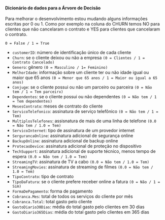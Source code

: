 #### Dicionário de dados para a Árvore de Decisão
Para melhorar o desenvolvimento estou mudando alguns informações escritas por 0 ou 1. Como por exemplo na coluna do CHURN temos NO para clientes que não cancelaram o contrato e YES para clientes que cancelaram o contrato.

`0 = False / 1 = True`

* `customerID`: número de identificação único de cada cliente
* `Churn`: se o cliente deixou ou não a empresa `(0 = Clientes / 1 = Contrato Cancelado)`
* `Genero`: gênero `(0 = Masculino / 1= Feminino)` 
* `MelhorIdade`: informação sobre um cliente ter ou não idade igual ou maior que 65 anos `(0 = Menor que 65 anos / 1 = Maior ou igual a 65 anos)` 
* `Conjuge`:  se o cliente possui ou não um parceiro ou parceira `(0 = Não tem / 1 = Tem parceirx)`
* `Dependentes`: se o cliente possui ou não dependentes `(0 = Não tem / 1 = Tem dependentes)`
* `MesesContrato`:  meses de contrato do cliente
* `ServicoTelefonico`: assinatura de serviço telefônico `(0 = Não tem / 1 = Tem)`
* `MultiplosTelefones`: assisnatura de mais de uma linha de telefone `(0.0 = Não tem / 1.0 = Tem)`
* `ServicoInternet`: tipo de assinatura de um provedor internet 
* `SergurancaOnline`: assinatura adicional de segurança online 
* `BackupOnline`: assinatura adicional de backup online 
* `ProtecaoDevice`: assinatura adicional de proteção no dispositivo 
* `TechSupport`: assinatura adicional de suporte técnico, menos tempo de espera `(0.0 = Não tem / 1.0 = Tem)`
* `StreamingTV`: assinatura de TV a cabo `(0.0 = Não tem / 1.0 = Tem)`
* `StreamingMovies`: assinatura de streaming de filmes `(0.0 = Não tem / 1.0 = Tem)`
* `TipoContrato`: tipo de contrato
* `TipoDaFatura`: se o cliente prefere receber online a fatura `(0 = Não / 1 = Sim)`
* `FormaDePagamento`: forma de pagamento
* `Cobranca.Mes`: total de todos os serviços do cliente por mês
* `Cobranca.Total`: total gasto pelo cliente
* `GastoDiario30Dias`: média do total gasto pelo clientes em 30 dias
* `GastoDiario365Dias`: média do total gasto pelo clientes em 365 dias
